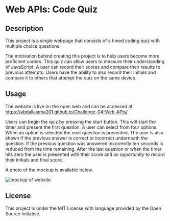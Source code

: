 # Web APIs: Code Quiz
 
## Description
 
This project is a single webpage that consists of a timed coding quiz with multiple choice questions.

The motivation behind creating this project is to help users become more proficient coders. This quiz can allow users to measure their understanding of JavaScript. A user can record their scores and compare their results to previous attempts. Users have the ability to also record their initials and compare it to others that attempt the quiz on the same device.

## Usage
 
The website is live on the open web and can be accessed at https://abdallajama201.github.io/Challenge-04-Web-APIs/

Users can begin the quiz by pressing the start button. This will start the timer and present the first question. A user can select from four options. When an option is selected the next question is presented. The user is also shown if the previous answer is correct or incorrect underneath the question. If the previous question was answered incorrectly ten seconds is reduced from the time remaining. After the last question or when the timer hits zero the user is presented with their score and an opportunity to record their initials and final score.
 
A photo of the mockup is available below.
 
![mockup of website](assets/images/mock-up.png)

## License
 
 This project is under the MIT License with language provided by the Open Source Initiative.
